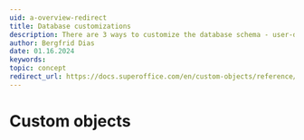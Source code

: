 ```yaml
---
uid: a-overview-redirect
title: Database customizations
description: There are 3 ways to customize the database schema - user-defined fields; extra fields; extra tables
author: Bergfrid Dias
date: 01.16.2024
keywords:
topic: concept
redirect_url: https://docs.superoffice.com/en/custom-objects/reference/index.html
---
```


# Custom objects

